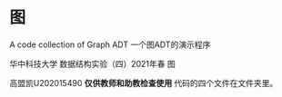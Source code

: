 # 图
A code collection of Graph ADT
一个图ADT的演示程序

华中科技大学 数据结构实验（四）2021年春 图

高盟凯U202015490 **仅供教师和助教检查使用**
代码的四个文件在文件夹里。
